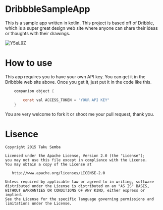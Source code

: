 # DribbbleSampleApp
This is a sample app written in kotlin.
This project is based off of [Dribble](http://developer.dribbble.com/), which is a super great design web site where anyone can share their ideas or thoughts with their drawings.

![Y5eL9Z](http://cdn.makeagif.com/media/12-15-2015/Y5eL9Z.gif)



# How to use 
This app requires you to have your own API key. 
You can get it in the Dribbble web site above.
Once you get it, just put it in the code like this.

```java
    companion object {

        const val ACCESS_TOKEN = "YOUR API KEY"
    }
```

You are very welcome to fork it or shoot me your pull request, thank you.

# Lisence
```
Copyright 2015 Taku Semba

Licensed under the Apache License, Version 2.0 (the "License");
you may not use this file except in compliance with the License.
You may obtain a copy of the License at

   http://www.apache.org/licenses/LICENSE-2.0

Unless required by applicable law or agreed to in writing, software
distributed under the License is distributed on an "AS IS" BASIS,
WITHOUT WARRANTIES OR CONDITIONS OF ANY KIND, either express or implied.
See the License for the specific language governing permissions and
limitations under the License.
```
